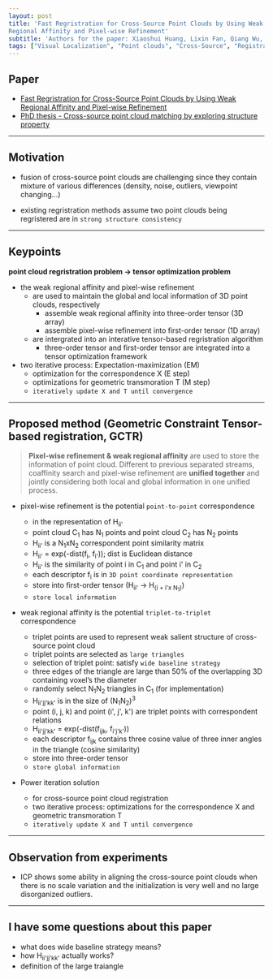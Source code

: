 ```yaml
---
layout: post
title: 'Fast Regristration for Cross-Source Point Clouds by Using Weak
Regional Affinity and Pixel-wise Refinement'
subtitle: 'Authors for the paper: Xiaoshui Huang, Lixin Fan, Qiang Wu, Jian Zhang, Chun Yuan'
tags: ["Visual Localization", "Point clouds", "Cross-Source", "Registration"]
---
```


## Paper
- <a href="https://arxiv.org/abs/1903.04630">Fast Regristration for Cross-Source Point Clouds by Using Weak
Regional Affinity and Pixel-wise Refinement</a>
- <a href="https://opus.lib.uts.edu.au/handle/10453/133195">PhD thesis - Cross-source point cloud matching by exploring structure property</a>

---

## Motivation
- fusion of cross-source point clouds are challenging since they contain mixture of various differences (density, noise, outliers, viewpoint changing...)

- existing regristration methods assume two point clouds being regristered are in
`strong structure consistency`

---

## Keypoints
**point cloud regristration problem &rarr; tensor optimization problem**
- the weak regional affinity and pixel-wise refinement 
  - are used to maintain the global and local information of 3D point clouds, respectively
    - assemble weak regional affinity into three-order tensor (3D array)
    - assemble pixel-wise refinement into first-order tensor (1D array)
  - are intergrated into an interative tensor-based regristration algorithm
    - three-order tensor and first-order tensor are integrated into a tensor optimization framework
- two iterative process: Expectation-maximization (EM)  
  - optimization for the correspondence X (E step) 
  - optimizations for geometric transmoration T (M step)
  - `iteratively update X and T until convergence`
  
---

## Proposed method (Geometric Constraint Tensor-based registration, GCTR)
> **Pixel-wise refinement &amp; weak regional affinity** are used to store the information of point cloud. Different to previous separated streams, coaffinity search and pixel-wise refinement are **unified together** and jointly considering both local and global information in one unified process.

- pixel-wise refinement is the potential `point-to-point` correspondence
  - in the representation of H<sub>ii'</sub>
  - point cloud C<sub>1</sub> has N<sub>1</sub> points and point cloud C<sub>2</sub> has N<sub>2</sub> points	
  - H<sub>ii'</sub> is a N<sub>1</sub>xN<sub>2</sub> correspondent point similarity matrix
  - H<sub>ii'</sub> = exp(-dist(f<sub>i</sub>, f<sub>i'</sub>)); dist is Euclidean distance
  - H<sub>ii'</sub> is the similarity of point i in C<sub>1</sub> and point i' in C<sub>2</sub>
  - each descriptor f<sub>i</sub> is in `3D point coordinate representation`
  - store into first-order tensor (H<sub>ii'</sub> &rarr; H<sub>(i + i'x N<sub>1</sub>)</sub>)
  - `store local information` <br>

- weak regional affinity is the potential `triplet-to-triplet` correspondence
  - triplet points are used to represent weak salient structure of cross-source point cloud
  - triplet points are selected as `large triangles`
  - selection of triplet point: satisfy `wide baseline strategy`
  - three edges of the triangle are large than 50% of the overlapping 3D containing voxel’s the diameter
  - randomly select N<sub>1</sub>N<sub>2</sub> triangles in C<sub>1</sub> (for implementation)
  - H<sub>ii'jj'kk'</sub> is in the size of (N<sub>1</sub>N<sub>2</sub>)<sup>3</sup>
  - point (i, j, k) and point (i', j', k') are triplet points with correspondent relations
  - H<sub>ii'jj'kk'</sub> =  exp(-dist(f<sub>ijk</sub>, f<sub>i'j'k'</sub>))
  - each descriptor f<sub>ijk</sub> contains three cosine value of three inner angles in the triangle (cosine similarity)
  - store into three-order tensor
  - `store global information` <br>
  
- Power iteration solution
  - for cross-source point cloud registration
  - two iterative process: optimizations for the correspondence X and geometric transmoration T
  - `iteratively update X and T until convergence`
  
---

## Observation from experiments
- ICP shows some ability in aligning the cross-source point clouds when there is no scale variation and the initialization is very well and no large disorganized outliers.

---

## I have some questions about this paper
- what does wide baseline strategy means?
- how H<sub>ii'jj'kk'</sub> actually works?
- definition of the large traiangle
  
